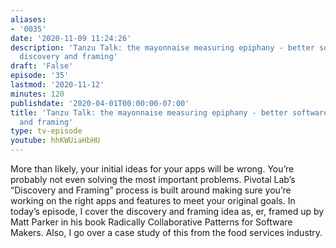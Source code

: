 ```yaml
---
aliases:
- '0035'
date: '2020-11-09 11:24:26'
description: 'Tanzu Talk: the mayonnaise measuring epiphany - better software with
  discovery and framing'
draft: 'False'
episode: '35'
lastmod: '2020-11-12'
minutes: 120
publishdate: '2020-04-01T00:00:00-07:00'
title: 'Tanzu Talk: the mayonnaise measuring epiphany - better software with discovery
  and framing'
type: tv-episode
youtube: hhKWUiaHbHU
---
```


More than likely, your initial ideas for your apps will be wrong. You’re probably not even solving the most important problems. Pivotal Lab’s “Discovery and Framing” process is built around making sure you’re working on the right apps and features to meet your original goals. In today’s episode, I cover the discovery and framing idea as, er, framed up by Matt Parker in his book Radically Collaborative Patterns for Software Makers. Also, I go over a case study of this from the food services industry.